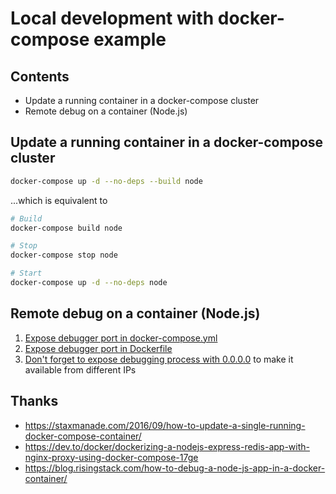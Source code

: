 # Local development with docker-compose example

## Contents

* Update a running container in a docker-compose cluster
* Remote debug on a container (Node.js)

## Update a running container in a docker-compose cluster

```bash
docker-compose up -d --no-deps --build node
```

...which is equivalent to

```bash
# Build
docker-compose build node

# Stop
docker-compose stop node

# Start
docker-compose up -d --no-deps node
```

## Remote debug on a container (Node.js)

1. [Expose debugger port in docker-compose.yml](https://github.com/piglovesyou/local-dev-with-docker-compose/blob/e79f3d6b61868c01e442209fa969cace53575d02/docker-compose.yml#L12)
2. [Expose debugger port in Dockerfile](https://github.com/piglovesyou/local-dev-on-docker-compose/blob/e79f3d6b61868c01e442209fa969cace53575d02/node/Dockerfile#L6)
3. [Don't forget to expose debugging process with 0.0.0.0](https://github.com/piglovesyou/local-dev-on-docker-compose/blob/e79f3d6b61868c01e442209fa969cace53575d02/node/package.json#L13) to make it available from different IPs

## Thanks

* https://staxmanade.com/2016/09/how-to-update-a-single-running-docker-compose-container/
* https://dev.to/docker/dockerizing-a-nodejs-express-redis-app-with-nginx-proxy-using-docker-compose-17ge
* https://blog.risingstack.com/how-to-debug-a-node-js-app-in-a-docker-container/

